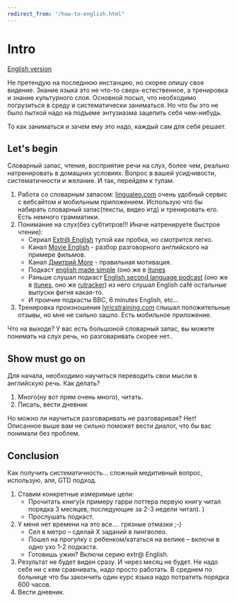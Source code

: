 ```yaml
---
redirect_from: "/how-to-english.html"
---
```

# Intro

[English version](how-to-english-en.md)

Не претендую на последнюю инстанцию, но скорее опишу свое видение. Знание языка это не что-то сверх-естественное, а тренировка и знание культурного слоя. Основной посыл, что необходимо погрузиться в среду и систематически заниматься. Но что бы это не было пыткой надо на подъеме энтузиазма зацепить себя чем-нибудь.

То как заниматься и зачем ему это надо, каждый сам для себя решает.

## Let's begin

Словарный запас, чтение, восприятие речи на слух, более чем, реально натренировать в домащних условиях. Вопрос в вашей усидчивости, систематичности и желание. И так, перейдем к тулам.

1. Работа со словарным запасом: [lingualeo.com](https://lingualeo.com) очень удобный сервис с вебсайтом и мобильным приложением. Использую что бы набирать словарный запас(тексты, видео итд) и тренировать его. Есть немного грамматики.
2. Понимание на слух(без субтитров!!! Иначе натренируете быстрое чтение):
    * Сериал [Extr@ English](https://www.youtube.com/playlist?list=PL0FGv16ltX9NPty8Jad6BTq8yClsJDA-m) тупой как пробка, но смотрится легко.
    * Канал [Movie English](https://www.youtube.com/channel/UC8Io7LK1rOICcXJh4Y4LUTg) - разбор разговорного английского на примере фильмов.
    * Канал [Дмитрий More](https://www.youtube.com/channel/UCSmQIHN7QmKoAOSxRehAYVw) - правильная мотивация.
    * Подкаст [english made simple](https://www.englishmadesimple.net/podcast/) (оно же в [itunes](https://itunes.apple.com/ru/podcast/english-made-simple-podcast-english-podcast-aprender/id1094817727?mt=2)
    * Раньше слушал подкаст [English second language podcast](https://www.eslpod.com) (оно же в [itunes](https://itunes.apple.com/us/podcast/english-as-second-language-esl-podcast-learn-english/id75908431?mt=2), оно же [rutracker](https://rutracker.org/forum/viewtopic.php?t=4885469)) из него слушал English café остальные выпуски фигня какая-то.
    * И проичие подкасты BBC, 6 minutes  English, etc…
3. Тренировка произношения [lyricstraining.com](https://lyricstraining.com/) слышал положительные отзывы, но мне не сильно зашло. Есть мобильное приложение.

Что на выходе? У вас есть большоной словарный запас, вы можете понимать на слух речь, но разговаривать скорее нет..

## Show must go on

Для начала, необходимо научиться переводить свои мысли в английскую речь. Как делать?

1. Много(ну вот прям очень много), читать.
2. Писать, вести дневник

Но можно ли научиться разговаривать не разговаривая? Нет! Описанное выше вам не сильно поможет вести диалог, что бы вас понимали без проблем.

## Conclusion

Как получить систематичность... сложный медитивный вопрос, использую, аля, GTD подход. 

1. Ставим конкретные измеримые цели:
    * Прочитать книгу(к примеру гарри поттера первую книгу читал порядка 3 месяцев, последующие за 2-3 недели читал). )
    * Прослушать подкаст.
2. У меня нет времени на это все....  грязные отмазки ;-)
    * Сел в метро – сделай Х заданий в лингволео.
    * Пошел на прогулку с ребенком/кататься на велике – включи в одно ухо 1-2 подкаста.
    * Готовишь ужин? Включи серию extr@ English.
3. Результат не будет виден сразу. И через месяц не будет. Не надо себя ни с кем сравнивать, надо просто работать. В среднем по больнице что бы закончить один курс языка надо потратить порядка 600 часов.
4. Вести дневник.
